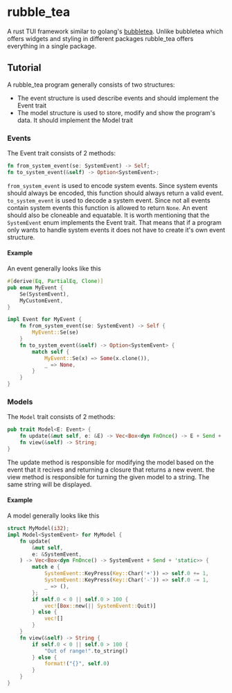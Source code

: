 # rubble_tea
A rust TUI framework similar to golang's [bubbletea](https://github.com/charmbracelet/bubbletea/).
Unlike bubbletea which offers widgets and styling in different packages rubble_tea offers everything in a single package.
## Tutorial
A rubble_tea program generally consists of two structures:
- The event structure is used describe events and should implement the Event trait
- The model structure is used to store, modify and show the program's data. It should implement the Model trait
### Events
The Event trait consists of 2 methods:
```rust
fn from_system_event(se: SystemEvent) -> Self;
fn to_system_event(&self) -> Option<SystemEvent>;
```
`from_system_event` is used to encode system events. Since system events should always
be encoded, this function should always return a valid event.
`to_system_event` is used to decode a system event. Since not all events contain
system events this function is allowed to return `None`. An event should also be
cloneable and equatable. It is worth mentioning that the `SystemEvent` enum implements
the Event trait. That means that if a program only wants to handle system events
it does not have to create it's own event structure.
#### Example
An event generally looks like this
```rust
#[derive(Eq, PartialEq, Clone)]
pub enum MyEvent {
    Se(SystemEvent),
    MyCustomEvent,
}

impl Event for MyEvent {
    fn from_system_event(se: SystemEvent) -> Self {
        MyEvent::Se(se)
    }
    fn to_system_event(&self) -> Option<SystemEvent> {
        match self {
            MyEvent::Se(x) => Some(x.clone()),
            _ => None,
        }
    }
}
```
### Models
The `Model` trait consists of 2 methods:
```rust
pub trait Model<E: Event> {
    fn update(&mut self, e: &E) -> Vec<Box<dyn FnOnce() -> E + Send + 'static>>;
    fn view(&self) -> String;
}
```
The update method is responsible for modifying the model based on the event that
it recives and returning a closure that returns a new event.
the view method is responsible for turning the given model to a string. The same
string will be displayed.
#### Example
A model generally looks like this
```rust
struct MyModel(i32);
impl Model<SystemEvent> for MyModel {
    fn update(
        &mut self,
        e: &SystemEvent,
    ) -> Vec<Box<dyn FnOnce() -> SystemEvent + Send + 'static>> {
        match e {
            SystemEvent::KeyPress(Key::Char('+')) => self.0 += 1,
            SystemEvent::KeyPress(Key::Char('-')) => self.0 -= 1,
            _ => (),
        };
        if self.0 < 0 || self.0 > 100 {
            vec![Box::new(|| SystemEvent::Quit)]
        } else {
            vec![]
        }
    }
    fn view(&self) -> String {
        if self.0 < 0 || self.0 > 100 {
            "Out of range!".to_string()
        } else {
            format!("{}", self.0)
        }
    }
}
```
